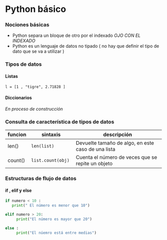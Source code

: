 # Python básico

### Nociones básicas
- Python separa un bloque de otro por el indexado *OJO CON EL INDEXADO*
- Python es un lenguaje de datos no tipado ( no hay que definir el tipo de dato que se va a utilizar )

### Tipos de datos

#### Listas

` l = [1 , "tigre", 2.71828 ] `


#### Diccionarios
*En proceso de construcción*

### Consulta de característica de tipos de datos
funcion | sintaxis  | descripción
--- |	  ---	    | ---  
len() | ` len(list) ` | Devuelte tamaño de algo, en este caso de una lista
count() | `list.count(obj) `| Cuenta el número de veces que se repite un objeto


### Estructuras de flujo de datos

#### if , elif y else
```python
if numero < 10 :
   print(" El número es menor que 10")

elif numero > 20:
     print("El número es mayor que 20")

else :
     print("El núemro está entre medias")



